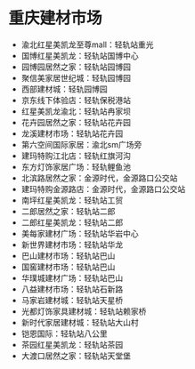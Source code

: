 # 重庆建材市场

* 渝北红星美凯龙至尊mall：轻轨站重光
* 国博红星美凯龙：轻轨站国博中心
* 园博园居然之家：轻轨站园博园
* 聚信美家居世纪城：轻轨园博园
* 西部建材城：轻轨园博园
* 京东线下体验店：轻轨保税港站
* 红星美凯龙渝北：轻轨站冉家坝
* 花卉园居然之家：轻轨站花卉园
* 龙溪建材市场：轻轨站花卉园
* 第六空间国际家居：渝北sm广场旁
* 建玛特购江北店：轻轨红旗河沟
* 东方灯饰家居广场：轻轨鲤鱼池
* 北滨路居然之家：金源时代，金源路口公交站
* 建玛特购金源路店：金源时代，金源路口公交站
* 南坪红星美凯龙：轻轨站工贸
* 二郎居然之家：轻轨站二郎
* 二郎红星美凯龙：轻轨站二郎
* 美每家建材广场：轻轨站华岩中心
* 新世界建材市场：轻轨站华龙
* 巴山建材市场：轻轨站巴山
* 国窖建材市场：轻轨站巴山
* 华璞城建材广场：轻轨站巴山
* 八益建材市场：轻轨站石新路
* 马家岩建材城：轻轨站天星桥
* 光都灯饰家具建材城：轻轨站赖家桥
* 新时代家居建材城：轻轨站大山村
* 铠恩国际：轻轨站八公里
* 茶园红星美凯龙：轻轨站茶园
* 大渡口居然之家：轻轨站天堂堡
